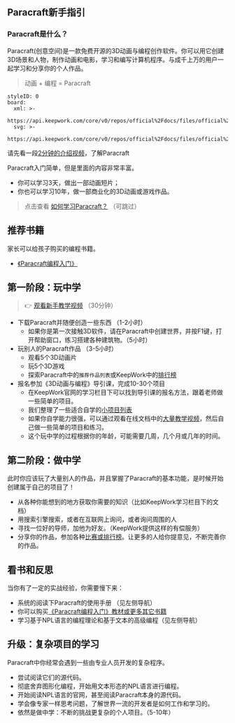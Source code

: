 ## Paracraft新手指引

### Paracraft是什么？
Paracraft(创意空间)是一款免费开源的3D动画与编程创作软件。你可以用它创建3D场景和人物，制作动画和电影，学习和编写计算机程序。与成千上万的用户一起学习和分享你的个人作品。

> 动画 + 编程 = Paracraft

```@Board
styleID: 0
board:
  xml: >-
    https://api.keepwork.com/core/v0/repos/official%2Fdocs/files/official%2Fdocs%2F_config%2Fboard%2Flearnmapparacraft.xml
  svg: >-
    https://api.keepwork.com/core/v0/repos/official%2Fdocs/files/official%2Fdocs%2F_config%2Fboard%2Flearnmapparacraft.svg

```

请先看一段[2分钟的介绍视频](https://keepwork.com/official/open/lessons/intro/WhatIsParacraft)，了解Paracraft


Paracraft入门简单，但是里面的内容非常丰富。
- 你可以学习3天，做出一部动画短片；
- 你也可以学习10年，做一部商业化的3D动画或游戏作品。


> 点击查看 [如何学习Paracraft？](/official/docs/references/how_to_learn) （可跳过）

## 推荐书籍
家长可以给孩子购买的编程书籍。 

- [《Paracraft编程入门》](https://keepwork.com/official/docs/references/books)


## 第一阶段：玩中学

> :point_right: [观看新手教学视频](/official/docs/videos/new_user_video) （30分钟）
- 下载Paracraft并随便创造一些东西 （1-2小时）
  - 如果你是第一次接触3D软件，请在Paracraft中创建世界，并按F1键，打开帮助窗口，练习搭建各种建筑物。（5小时）
- 玩别人的Paracraft作品 （3-5小时） 
  - 观看5个3D动画片
  - 玩5个3D游戏
  - 探索Paracraft中的`推荐作品列表`或KeepWork中的[排行榜](https://keepwork.com/ranking)
- 报名参加《3D动画与编程》导引课，完成10-30个项目
  - 在KeepWork官网的学习栏目下可以找到导引课的报名方法，跟着老师做一些简单的项目。
  - 我们整理了一些适合自学的[小项目列表](https://keepwork.com/official/docs/teach/lessons/small_proj_list)
  - 如果你自学能力很强，可以通过观看在线文档中的[大量教学视频](/official/docs/videoguide)，然后自己做一些简单的项目和练习。
  - 这个玩中学的过程根据你的年龄，可能需要几周，几个月或几年的时间。

## 第二阶段：做中学  
此时你应该玩了大量别人的作品，并且掌握了Paracraft的基本功能，是时候开始创建属于自己的项目了！

- 从各种你能想到的地方获取你需要的知识（比如KeepWork学习栏目下的文档）
- 用搜索引擎搜索，或者在互联网上询问，或者询问周围的人
- 寻找一位好的导师，加他为好友。（KeepWork提供这样的有偿服务）
- 分享你的作品，参加各种[比赛或排行榜](https://keepwork.com/ranking)。让更多的人给你提意见，不断完善你的作品。

## 看书和反思
当你有了一定的实战经验，你需要慢下来：
- 系统的阅读下Paracraft的使用手册 （见左侧导航）
- 你可以购买[《Paracraft编程入门》教材或更多其它书籍](https://keepwork.com/official/docs/references/books)
- 学习基于NPL语言的编程理论和基于文本的高级编程（见左侧导航）

## 升级：复杂项目的学习
Paracraft中你经常会遇到一些由专业人员开发的复杂程序。 
- 尝试阅读它们的源代码。
- 彻底舍弃图形化编程，开始用文本形态的NPL语言进行编程。
- 开始阅读NPL语言的官网，甚至阅读Paracraft本身的源代码。
- 学会像专家一样思考问题，了解世界一流的开发者是如何工作和学习的。
- 依然是做中学：不断的挑战更复杂的个人项目。（5-10年）

